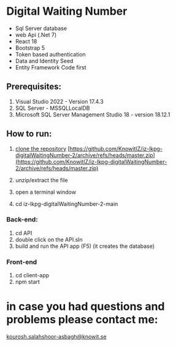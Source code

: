 # Digital Waiting Number
- Sql Server database
- web Api (.Net 7)
- React 18
- Bootstrap 5
- Token based authentication
- Data and Identity Seed
- Entity Framework Code first

## Prerequisites:
1. Visual Studio 2022 - Version 17.4.3
2. SQL Server - MSSQLLocalDB
3. Microsoft SQL Server Management Studio 18 - version 18.12.1

## How to run:
1. [clone the repository](https://github.com/KnowitIZ/iz-lkpg-digitalWaitingNumber-2/archive/refs/heads/master.zip)
[https://github.com/KnowitIZ/iz-lkpg-digitalWaitingNumber-2/archive/refs/heads/master.zip](https://github.com/KnowitIZ/iz-lkpg-digitalWaitingNumber-2/archive/refs/heads/master.zip)

2. unzip/extract the file
3. open a terminal window
4. cd iz-lkpg-digitalWaitingNumber-2-main

### Back-end:

1. cd API
2. double click on the API.sln
3. build and run the API app (F5) 
(it creates the database)

### Front-end
1. cd client-app
2. npm start

# in case you had questions and problems please contact me:
kourosh.salahshoor-asbagh@knowit.se
